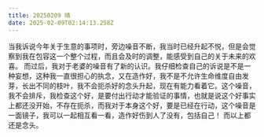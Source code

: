 ```yaml
---
title: 20250209 晴
date: 2025-02-09T02:14:13.258Z
---
```


当我诉说今年关于生意的事项时，旁边噪音不断，我当时已经升起不悦，但是会觉察到我在包容这一个整个过程，而且会及时的调整，能感受到自己的关于未来的欢喜。
而过后，我对于老婆的噪音有了新的认识。我仔细检查自己的诉说是不是一种妄想，这种我一直很担心的执念，又在造作好，我不是不允许生命维度自由发芽，长出不同的枝叶，我不会扼杀好的念头升起，现在有能力看着它。这个噪音，我不会排斥，我检查这个好，是要付出行动才能验证的事情，也就是说这个好事实上都还没开始，不存在扼杀，而我对于本身这个好，要是已经在行动，这个噪音是一面镜子，我可以一起相互看一看，造作好伤到人了没有，包括自己！
而以上都还是念头。

